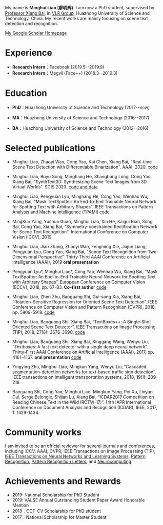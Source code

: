My name is **Minghui Liao (廖明辉)**. I am now a PhD student, supervised by [Professor Xiang Bai](http://122.205.5.5:8071/~xbai/), in [VLR Group](http://www.vlrlab.net/), Huazhong University of Science and Technology, China. 
My recent works are mainly focusing on scene text detection and recognition.

[My Google Scholar Homepage](https://scholar.google.com/citations?user=a4uTLbMAAAAJ&hl=en) 

# Experience

- **Research Intern**：Facebook (2019.5--2019.9)
- **Research Intern**：Megvii (Face++) (2018.3--2019.3)

# Education

- **PhD**：Huazhong University of Science and Technology (2017--now)    

- **MA**：Huazhong University of Science and Technology (2016--2017)    

- **BA**：Huazhong University of Science and Technology (2012--2016)

# Selected publications

- Minghui Liao, Zhaoyi Wan, Cong Yao, Kai Chen, Xiang Bai, "Real-time Scene Text Detection with Differentiable Binarization". AAAI, 2020. [code](https://github.com/MhLiao/DB)

- Minghui Liao, Boyu Song, Minghang He, Shangbang Long, Cong Yao, Xiang Bai, "SynthText3D: Synthesizing Scene Text Images from 3D Virtual Worlds". SCIS 2020. [code and data](https://github.com/MhLiao/SynthText3D)

- Minghui Liao, Pengyuan Lyu, Minghang He, Cong Yao, Wenhao Wu, Xiang Bai, "Mask TextSpotter: An End-to-End Trainable Neural Network for Spotting Text with Arbitrary Shapes". IEEE Transactions on Pattern Analysis and Machine Intelligence (TPAMI) [code](https://github.com/MhLiao/MaskTextSpotter)

- MingKun Yang, Yushuo Guan, Minghui Liao, Xin He, Kaigui Bian, Song Bai, Cong Yao, Xiang Bai, "Symmetry-constrained Rectification Network for Scene Text Recognition". International Conference on Computer Vision (ICCV), 2019

- Minghui Liao, Jian Zhang, Zhaoyi Wan, Fengming Xie, Jiajun Liang, Pengyuan Lyu, Cong Yao, Xiang Bai, “Scene Text Recognition from Two-Dimensional Perspective”. Thirty-Third AAAI Conference on Artificial Intelligence (AAAI), 2019  **oral presentation**

- Pengyuan Lyu*, Minghui Liao*, Cong Yao, Wenhao Wu, Xiang Bai, “Mask TextSpotter: An End-to-End Trainable Neural Network for Spotting Text with Arbitrary Shapes”. European Conference on Computer Vision (ECCV), 2018, pp. 67-83. **Co-first author** [code](https://github.com/lvpengyuan/masktextspotter.caffe2)

- Minghui Liao, Zhen Zhu, Baoguang Shi, Gui-song Xia, Xiang Bai, “Rotation-Sensitive Regression for Oriented Scene Text Detection”. IEEE Conference on Computer Vision and Pattern Recognition (CVPR), 2018, pp. 5909-5918. [code](https://github.com/MhLiao/RRD)

- Minghui Liao, Baoguang Shi, Xiang Bai, “TextBoxes++: A Single-Shot Oriented Scene Text Detector”. IEEE Transactions on Image Processing (TIP), 2018, 27(8): 3676-3690. [code](https://github.com/MhLiao/TextBoxes_plusplus)

- Minghui Liao, Baoguang Shi, Xiang Bai, Xinggang Wang, Wenyu Liu, “Textboxes: A fast text detector with a single deep neural network”. Thirty-First AAAI Conference on Artificial Intelligence (AAAI), 2017, pp. 4161-4167. **oral presentation** [code](https://github.com/MhLiao/TextBoxes)

- Yingying Zhu, Minghui Liao, Mingkun Yang, Wenyu Liu, “Cascaded segmentation-detection networks for text-based traffic sign detection”. IEEE transactions on intelligent transportation systems, 2018, 19(1): 209-219.

- Baoguang Shi, Cong Yao, Minghui Liao, Mingkun Yang, Pei Xu, Linyan Cui, Serge Belongie, Shijian Lu, Xiang Bai, “ICDAR2017 Competition on Reading Chinese Text in the Wild (RCTW-17)”. 14th IAPR International Conference on Document Analysis and Recognition (ICDAR), IEEE, 2017, 1: 1429-1434.

# Community works

I am invited to be an official reviewer for several journals and conferences, including ICCV, AAAI, CVPR, IEEE Transactions on Image Processing (TIP), [IEEE Transactions on Neural Networks and Learning Systems](https://cis.ieee.org/ieee-transactions-on-neural-networks-and-learning-systems.html), [Pattern Recognition](https://www.journals.elsevier.com/pattern-recognition), [Pattern Recognition Letters](https://www.journals.elsevier.com/pattern-recognition-letters), and [Neurocomputing](https://www.journals.elsevier.com/neurocomputing).

# Achievements and Rewards
- 2019: National Scholarship for PhD Student
- 2019: VALSE Annual Outstanding Student Paper Award Honorable Mention
- 2018：CCF-CV Scholarship for PhD student 
- 2017：National Scholarship for Master Student
